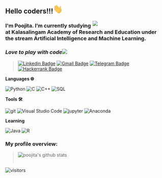 ## Hello coders!!!<img src="https://github.com/ABSphreak/ABSphreak/blob/master/gifs/Hi.gif" width="30px"> 

<img align='right' src="https://media.giphy.com/media/ieyl9zmCjO4b4t6qoY/giphy.gif" width="230">

### **I'm Poojita. I’m currently studying at Kalasalingam Academy of Research and Education under the stream Artificial Intelligence and Machine Learning.**

### **_Love to play with code_**<img src="https://media.giphy.com/media/WUlplcMpOCEmTGBtBW/giphy.gif" width="30">

> [![Linkedin Badge](https://img.shields.io/badge/Linkedin-blue?style=flat&logo=Linkedin&logoColor=white)](https://www.linkedin.com/in/poojitaketepalli/) [![Gmail Badge](https://img.shields.io/badge/Gmail-red?style=flat&logo=Gmail&logoColor=white)](mailto:poojita2309@gmail.com) [![Telegram Badge](https://img.shields.io/badge/Telegram-skyblue?style=flat&logo=Telegram&logoColor=white)](https://t.me/PoojitaKetepalli) [![Hackerrank Badge](https://img.shields.io/badge/HackerRank-brightgreen)](https://www.hackerrank.com/poojitakkr)

**Languages 🌐**  

![Python](https://img.shields.io/badge/-Python-000000?style=flat&logo=python)
![C](https://img.shields.io/badge/-C-000000?style=flat&logo=c)
![C++](https://img.shields.io/badge/-C++-000000?style=flat&logo=c%2B%2B)
![SQL](https://img.shields.io/badge/-SQL-000000?style=flat&logo=postgresql)

**Tools 🛠️**

![git](https://img.shields.io/badge/-git-000000?style=flat&logo=git)
![Visual Studio Code](https://img.shields.io/badge/-VSCode-000000?style=flat&logo=visual-studio-code&logoColor=007ACC)
![jupyter](https://img.shields.io/badge/-jupyter-000000?style=flat&logo=jupyter)
![Anaconda](https://img.shields.io/badge/-Anaconda-000000?style=flat&logo=anaconda)

**Learning**

![Java](https://img.shields.io/badge/-Java-000000?style=flat&logo=java)
![R](https://img.shields.io/badge/-R-000000?style=flat&logo=R)

<div><h3>My profile overview: </h3></div>

> ![poojita's github stats](https://github-readme-stats.vercel.app/api?username=poojitaketepalli&show_icons=true&title_color=fff&icon_color=79ff97&text_color=9f9f9f&bg_color=151515)
> <br />
> <br />


 ![visitors](https://visitor-badge.laobi.icu/badge?page_id=poojitaketepalli.poojitaketepalli)
